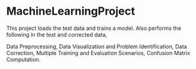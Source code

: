 # MachineLearningProject


This project loads the test data and trains a model. Also performs the following in the test and corrected data,

Data Preprocessing,
Data Visualization and Problem Identification,
Data Correction,
Multiple Training and Evaluation Scenarios,
Confusion Matrix Computation.
